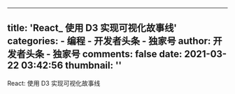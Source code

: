
---
title: 'React_ 使用 D3 实现可视化故事线'
categories: 
    - 编程
    - 开发者头条 - 独家号
author: 开发者头条 - 独家号
comments: false
date: 2021-03-22 03:42:56
thumbnail: ''
---

<div>   
React: 使用 D3 实现可视化故事线  
</div>
            